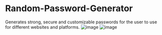 # Random-Password-Generator
Generates strong, secure and customizable passwords for the  user to use for different websites and platforms.
![image](https://user-images.githubusercontent.com/93937377/200855714-08fc7fb5-8b41-432a-815a-afcc72e8b16f.png)
![image](https://user-images.githubusercontent.com/93937377/200855006-79619dea-97a3-4532-81f9-1a985b4388ca.png)
